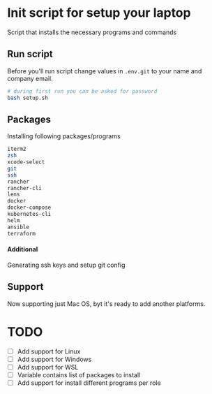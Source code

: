 # Init script for setup your laptop

Script that installs the necessary programs and commands

## Run script

Before you'll run script change values in `.env.git` to your name and company email.
```bash
# during first run you can be asked for password
bash setup.sh
```

## Packages

Installing following packages/programs

```bash
iterm2
zsh
xcode-select
git
ssh
rancher
rancher-cli
lens
docker
docker-compose
kubernetes-cli
helm
ansible
terraform
```

#### Additional

Generating ssh keys and setup git config

## Support

Now supporting just Mac OS, byt it's ready to add another platforms.

# TODO

- [ ] Add support for Linux
- [ ] Add support for Windows
- [ ] Add support for WSL
- [ ] Variable contains list of packages to install
- [ ] Add support for install different programs per role
